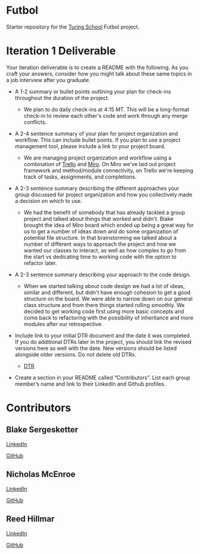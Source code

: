 # Futbol

Starter repository for the [Turing School](https://turing.io/) Futbol project.

# Iteration 1 Deliverable

Your iteration deliverable is to create a README with the following. As you craft your answers, consider how you might talk about these same topics in a job interview after you graduate.

- A 1-2 summary or bullet points outlining your plan for check-ins throughout the duration of the project.
  - We plan to do daily check-ins at 4:15 MT. This will be a long-format check-in to review each other's code and work through any merge conflicts.

- A 2-4 sentence summary of your plan for project organization and workflow. This can include bullet points. If you plan to use a project management tool, please include a link to your project board.
  - We are managing project organization and workflow using a combination of [Trello](https://trello.com/invite/b/VgTFrhkq/ATTIc3c808683120007982b3b4a2e51917abDA312FD8/futbol) and [Miro](https://miro.com/app/board/uXjVMxDEI44=/?share_link_id=119581307915). On Miro we've laid out project framework and method/module connectivity, on Trello we're keeping track of tasks, assignments, and completions.

- A 2-3 sentence summary describing the different approaches your group discussed for project organization and how you collectively made a decision on which to use.
  - We had the benefit of somebody that has already tackled a group project and talked about things that worked and didn't. Blake brought the idea of Miro board which ended up being a great way for us to get a number of ideas down and do some organization of potential file structure. In that brainstorming we talked about a number of different ways to approach the project and how we wanted our classes to interact, as well as how complex to go from the start vs dedicating time to working code with the option to refactor later.

- A 2-3 sentence summary describing your approach to the code design.
  - When we started talking about code design we had a lot of ideas, similar and different, but didn't have enough cohesion to get a good structure on the board. We were able to narrow down on our general class structure and from there things started rolling smoothly. We decided to get working code first using more basic concepts and come back to refactoring with the possibility of inheritance and more modules after our retrospective.

- Include link to your initial DTR document and the date it was completed. If you do additional DTRs later in the project, you should link the revised versions here as well with the date. New versions should be listed alongside older versions. Do not delete old DTRs.
  - [DTR](https://docs.google.com/document/d/1THbvZXybDpun9jVNwqFK_LtNJ0bsWEobJQSmpqgHYcw/edit)
  
- Create a section in your README called “Contributors”. List each group member’s name and link to their LinkedIn and Github profiles.

# Contributors
## Blake Sergesketter
[LinkedIn](https://www.linkedin.com/in/blake-sergesketter-5190bb276/)

[GitHub](https://github.com/bserge13)

## Nicholas McEnroe
[LinkedIn](https://www.linkedin.com/in/nicholas-mcenroe-4285ab286/)

[GitHub](https://github.com/NSMcEnroe)

## Reed Hillmar
[LinkedIn](www.linkedin.com/in/reed-hillmar)

[GitHub](https://github.com/reedhillmar)